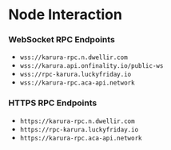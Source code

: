 # Node Interaction

### WebSocket RPC Endpoints

* `wss://karura-rpc.n.dwellir.com`
* `wss://karura.api.onfinality.io/public-ws`
* `wss://rpc-karura.luckyfriday.io`
* `wss://karura-rpc.aca-api.network`

### HTTPS RPC Endpoints

* `https://karura-rpc.n.dwellir.com`
* `https://rpc-karura.luckyfriday.io`
* `https://karura-rpc.aca-api.network`
